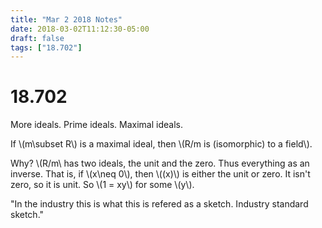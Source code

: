 ```yaml
---
title: "Mar 2 2018 Notes"
date: 2018-03-02T11:12:30-05:00
draft: false
tags: ["18.702"]
---
```


# 18.702

More ideals. Prime ideals. Maximal ideals.

If \\(m\subset R\\) is a maximal ideal, then \\(R/m is (isomorphic) to a field\\).

Why? \\(R/m\\ has two ideals, the unit and the zero. Thus everything as an inverse. That is,
if \\(x\neq 0\\), then \\((x)\\) is either the unit or zero. It isn't zero, so it is unit.
So \\(1 = xy\\) for some \\(y\\). 

"In the industry this is what this is refered as a sketch. Industry standard sketch."

